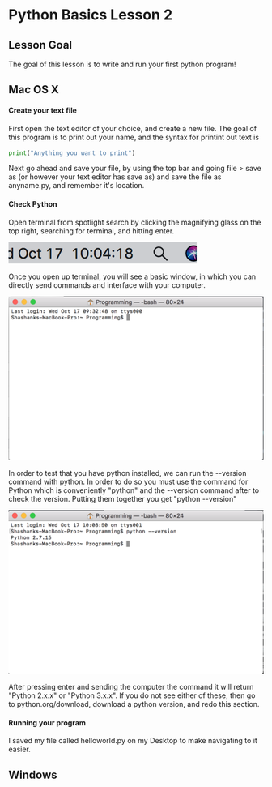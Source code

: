 # Python Basics Lesson 2

## Lesson Goal

The goal of this lesson is to write and run your first python program!

## Mac OS X
#### Create your text file
First open the text editor of your choice, and create a new file. The goal of this program is to print out your name, and the syntax for printint out text is
```Python
print("Anything you want to print")
```

Next go ahead and save your file, by using the top bar and going file > save as (or however your text editor has save as) and save the file as anyname.py, and remember it's location.
#### Check Python
Open terminal from spotlight search by clicking the magnifying glass on the top right, searching for terminal, and hitting enter.

![SpotLight Search](/Lessons/Images/spotlightsearch.png)

Once you open up terminal, you will see a basic window, in which you can directly send commands and interface with your computer.

![terminal](/Lessons/Images/terminal.png)

In order to test that you have python installed, we can run the --version command with python. In order to do so you must use the command for Python which is conveniently "python" and the --version command after to check the version. Putting them together you get "python --version"

![python version](/Lessons/Images/pyversion.png)

After pressing enter and sending the computer the command it will return "Python 2.x.x" or "Python 3.x.x". If you do not see either of these, then go to python.org/download, download a python version, and redo this section.
#### Running your program

I saved my file called helloworld.py on my Desktop to make navigating to it easier.
## Windows
